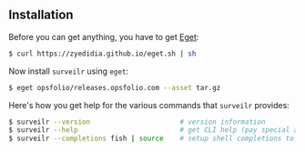 ## Installation

Before you can get anything, you have to get [Eget](https://github.com/zyedidia/eget):

```bash
$ curl https://zyedidia.github.io/eget.sh | sh
```
Now install `surveilr` using `eget`:

```bash
$ eget opsfolio/releases.opsfolio.com --asset tar.gz
```

Here's how you get help for the various commands that `surveilr` provides:

```bash
$ surveilr --version                      # version information
$ surveilr --help                         # get CLI help (pay special attention to ENV var names)
$ surveilr --completions fish | source    # setup shell completions to reduce typing
```
